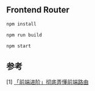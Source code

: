 ## Frontend Router

```javascript
npm install

npm run build

npm start
```

## 参考
[1] [「前端进阶」彻底弄懂前端路由](https://juejin.cn/post/6844903890278694919)
